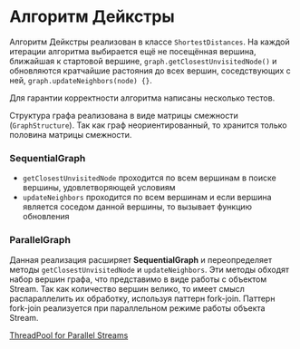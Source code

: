 # Алгоритм Дейкстры

Алгоритм Дейкстры реализован в классе `ShortestDistances`. На каждой итерации
алгоритма выбирается ещё не посещённая вершина, ближайшая к стартовой вершине,
`graph.getClosestUnvisitedNode()` и обновляются кратчайшие растояния до всех
вершин, соседствующих с ней, `graph.updateNeighbors(node) {}`.

Для гарантии корректности алгоритма написаны несколько тестов.

Структура графа реализована в виде матрицы смежности (`GraphStructure`). Так как
граф неориентированный, то хранится только половина матрицы смежности.

### SequentialGraph
* `getClosestUnvisitedNode` проходится по всем вершинам в поиске вершины,
удовлетворяющей условиям
* `updateNeighbors` проходится по всем вершинам и если вершина является соседом
данной вершины, то вызывает функцию обновления

### ParallelGraph

Данная реализация расширяет **SequentialGraph** и переопределяет методы
`getClosestUnvisitedNode` и `updateNeighbors`. Эти методы обходят набор вершин
графа, что представимо в виде работы с объектом Stream. Так как количество вершин
велико, то имеет смысл распараллелить их обработку, используя паттерн fork-join.
Паттерн fork-join реализуется при параллельном режиме работы объекта Stream.

[ThreadPool for Parallel Streams](https://www.baeldung.com/java-8-parallel-streams-custom-threadpool)
